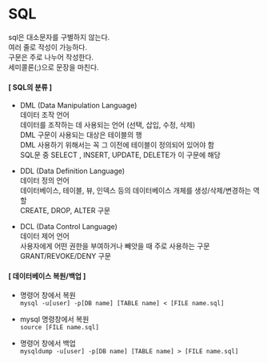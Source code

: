 # SQL

sql은 대소문자를 구별하지 않는다.   
여러 줄로 작성이 가능하다.   
구문은 주로 나누어 작성한다.   
세미콜론(;)으로 문장을 마친다.   


#### [ SQL의 분류 ]
 
- DML (Data Manipulation Language)   
데이터 조작 언어   
데이터를 조작하는 데 사용되는 언어 (선택, 삽입, 수정, 삭제)  
DML 구문이 사용되는 대상은 테이블의 행  
DML 사용하기 위해서는 꼭 그 이전에 테이블이 정의되어 있어야 함  
SQL문 중 SELECT , INSERT, UPDATE, DELETE가 이 구문에 해당  

- DDL (Data Definition Language)  
데이터 정의 언어  
데이터베이스, 테이블, 뷰, 인덱스 등의 데이터베이스 개체를 생성/삭제/변경하는 역할  
CREATE, DROP, ALTER 구문  

- DCL (Data Control Language)    
데이터 제어 언어    
사용자에게 어떤 권한을 부여하거나 빼앗을 때 주로 사용하는 구문    
GRANT/REVOKE/DENY 구문    
  
  
#### [ 데이터베이스 복원/백업 ]  

- 명령어 창에서 복원  
``` mysql -u[user] -p[DB name] [TABLE name] < [FILE name.sql] ```
  
- mysql 명령창에서 복원   
``` source [FILE name.sql] ```
  
- 명령어 창에서 백업  
``` mysqldump -u[user] -p[DB name] [TABLE name] > [FILE name.sql] ``` 







 
